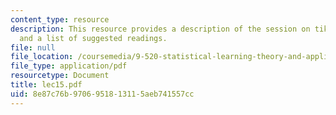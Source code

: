 ```yaml
---
content_type: resource
description: This resource provides a description of the session on tikhonov regularization
  and a list of suggested readings.
file: null
file_location: /coursemedia/9-520-statistical-learning-theory-and-applications-spring-2006/8e87c76b9706951813115aeb741557cc_lec15.pdf
file_type: application/pdf
resourcetype: Document
title: lec15.pdf
uid: 8e87c76b-9706-9518-1311-5aeb741557cc
---
```

